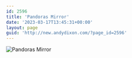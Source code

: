 ```yaml
---
id: 2596
title: 'Pandoras Mirror'
date: '2023-03-17T13:45:31+00:00'
layout: page
guid: 'http://new.andydixon.com/?page_id=2596'
---
```


![Pandoras Mirror](https://i0.wp.com/assets.g8x2.ldn.idrivee2-23.com/posters/Pandoras%20Mirror%2001.jpg?w=1200&ssl=1 "Pandoras Mirror")